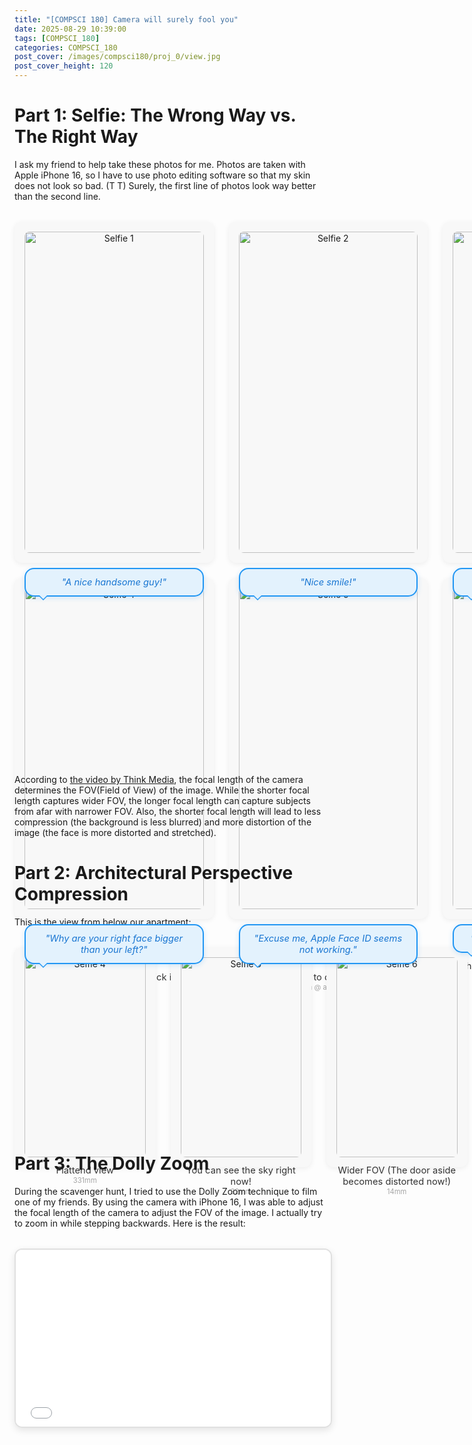 ```yaml
---
title: "[COMPSCI 180] Camera will surely fool you"
date: 2025-08-29 10:39:00
tags: [COMPSCI_180]
categories: COMPSCI_180
post_cover: /images/compsci180/proj_0/view.jpg
post_cover_height: 120
---
```


# Part 1: Selfie: The Wrong Way vs. The Right Way

I ask my friend to help take these photos for me. Photos are taken with Apple iPhone 16, so I have to use photo editing software so that my skin does not look so bad. (T T) Surely, the first line of photos look way better than the second line. 

<div style="display: grid; grid-template-columns: repeat(3, 1fr); gap: 24px; margin: 32px 0;">
  <div style="background: #f8f8f8; border-radius: 12px; box-shadow: 0 2px 8px #0001; padding: 16px; text-align: center; transition: transform 0.2s; cursor: pointer;">
    <img src="/images/compsci180/proj_0/195mm.jpg" alt="Selfie 1" style="width: 100%; border-radius: 8px; margin-bottom: 12px; aspect-ratio: 3/4; object-fit: cover;">
    <div style="position: relative; margin: 12px 0;">
      <div style="background: #e3f2fd; border: 2px solid #2196f3; border-radius: 15px; padding: 12px 16px; font-size: 1.05em; color: #1976d2; font-style: italic; position: relative; box-shadow: 0 2px 8px rgba(33, 150, 243, 0.2);">
        "A nice handsome guy!"
        <div style="position: absolute; bottom: -8px; left: 20px; width: 0; height: 0; border-left: 8px solid transparent; border-right: 8px solid transparent; border-top: 8px solid #2196f3;"></div>
        <div style="position: absolute; bottom: -6px; left: 22px; width: 0; height: 0; border-left: 6px solid transparent; border-right: 6px solid transparent; border-top: 6px solid #e3f2fd;"></div>
      </div>
    </div>
    <div style="font-size: 1.05em; color: #333;">The "right way": camera at eye level, proper distance, natural proportions.</div>
    <div style="font-size: 0.8em; color:rgb(165, 165, 165);">195mm @ around 1.5m</div>
  </div>
  <div style="background: #f8f8f8; border-radius: 12px; box-shadow: 0 2px 8px #0001; padding: 16px; text-align: center; transition: transform 0.2s; cursor: pointer;">
    <img src="/images/compsci180/proj_0/146mm.jpg" alt="Selfie 2" style="width: 100%; border-radius: 8px; margin-bottom: 12px; aspect-ratio: 3/4; object-fit: cover;">
    <div style="position: relative; margin: 12px 0;">
      <div style="background: #e3f2fd; border: 2px solid #2196f3; border-radius: 15px; padding: 12px 16px; font-size: 1.05em; color: #1976d2; font-style: italic; position: relative; box-shadow: 0 2px 8px rgba(33, 150, 243, 0.2);">
        "Nice smile!"
        <div style="position: absolute; bottom: -8px; left: 20px; width: 0; height: 0; border-left: 8px solid transparent; border-right: 8px solid transparent; border-top: 8px solid #2196f3;"></div>
        <div style="position: absolute; bottom: -6px; left: 22px; width: 0; height: 0; border-left: 6px solid transparent; border-right: 6px solid transparent; border-top: 6px solid #e3f2fd;"></div>
      </div>
    </div>
    <div style="font-size: 1.05em; color: #333;">A little close-up, the details are richer.</div>
    <div style="font-size: 0.8em; color:rgb(165, 165, 165);">146mm @ around 1m</div>
  </div>
  <div style="background: #f8f8f8; border-radius: 12px; box-shadow: 0 2px 8px #0001; padding: 16px; text-align: center; transition: transform 0.2s; cursor: pointer;">
    <img src="/images/compsci180/proj_0/83mm.jpg" alt="Selfie 3" style="width: 100%; border-radius: 8px; margin-bottom: 12px; aspect-ratio: 3/4; object-fit: cover;">
    <div style="position: relative; margin: 12px 0;">
      <div style="background: #e3f2fd; border: 2px solid #2196f3; border-radius: 15px; padding: 12px 16px; font-size: 1.05em; color: #1976d2; font-style: italic; position: relative; box-shadow: 0 2px 8px rgba(33, 150, 243, 0.2);">
        "Your face seems a little fat!"
        <div style="position: absolute; bottom: -8px; left: 20px; width: 0; height: 0; border-left: 8px solid transparent; border-right: 8px solid transparent; border-top: 8px solid #2196f3;"></div>
        <div style="position: absolute; bottom: -6px; left: 22px; width: 0; height: 0; border-left: 6px solid transparent; border-right: 6px solid transparent; border-top: 6px solid #e3f2fd;"></div>
      </div>
    </div>
    <div style="font-size: 1.05em; color: #333;">The facial expression takes more part of the image.</div>
    <div style="font-size: 0.8em; color:rgb(165, 165, 165);">83mm @ around 0.75m</div>
  </div>
  <div style="background: #f8f8f8; border-radius: 12px; box-shadow: 0 2px 8px #0001; padding: 16px; text-align: center; transition: transform 0.2s; cursor: pointer;">
    <img src="/images/compsci180/proj_0/47mm.jpg" alt="Selfie 4" style="width: 100%; border-radius: 8px; margin-bottom: 12px; aspect-ratio: 3/4; object-fit: cover;">
    <div style="position: relative; margin: 12px 0;">
      <div style="background: #e3f2fd; border: 2px solid #2196f3; border-radius: 15px; padding: 12px 16px; font-size: 1.05em; color: #1976d2; font-style: italic; position: relative; box-shadow: 0 2px 8px rgba(33, 150, 243, 0.2);">
        "Why are your right face bigger than your left?"
        <div style="position: absolute; bottom: -8px; left: 20px; width: 0; height: 0; border-left: 8px solid transparent; border-right: 8px solid transparent; border-top: 8px solid #2196f3;"></div>
        <div style="position: absolute; bottom: -6px; left: 22px; width: 0; height: 0; border-left: 6px solid transparent; border-right: 6px solid transparent; border-top: 6px solid #e3f2fd;"></div>
      </div>
    </div>
    <div style="font-size: 1.05em; color: #333;">The distortion starts to kick in.</div>
    <div style="font-size: 0.8em; color:rgb(165, 165, 165);">47mm @ around 0.5m</div>
  </div>
  <div style="background: #f8f8f8; border-radius: 12px; box-shadow: 0 2px 8px #0001; padding: 16px; text-align: center; transition: transform 0.2s; cursor: pointer;">
    <img src="/images/compsci180/proj_0/25mm.jpg" alt="Selfie 5" style="width: 100%; border-radius: 8px; margin-bottom: 12px; aspect-ratio: 3/4; object-fit: cover;">
    <div style="position: relative; margin: 12px 0;">
      <div style="background: #e3f2fd; border: 2px solid #2196f3; border-radius: 15px; padding: 12px 16px; font-size: 1.05em; color: #1976d2; font-style: italic; position: relative; box-shadow: 0 2px 8px rgba(33, 150, 243, 0.2);">
        "Excuse me, Apple Face ID seems not working."
        <div style="position: absolute; bottom: -8px; left: 20px; width: 0; height: 0; border-left: 8px solid transparent; border-right: 8px solid transparent; border-top: 8px solid #2196f3;"></div>
        <div style="position: absolute; bottom: -6px; left: 22px; width: 0; height: 0; border-left: 6px solid transparent; border-right: 6px solid transparent; border-top: 6px solid #e3f2fd;"></div>
      </div>
    </div>
    <div style="font-size: 1.05em; color: #333;">Your face starts to distort like a spindle.</div>
    <div style="font-size: 0.8em; color:rgb(165, 165, 165);">25mm @ around 0.3m</div>
  </div>
  <div style="background: #f8f8f8; border-radius: 12px; box-shadow: 0 2px 8px #0001; padding: 16px; text-align: center; transition: transform 0.2s; cursor: pointer;">
    <img src="/images/compsci180/proj_0/16mm.jpg" alt="Selfie 6" style="width: 100%; border-radius: 8px; margin-bottom: 12px; aspect-ratio: 3/4; object-fit: cover;">
    <div style="position: relative; margin: 12px 0;">
      <div style="background: #e3f2fd; border: 2px solid #2196f3; border-radius: 15px; padding: 12px 16px; font-size: 1.05em; color: #1976d2; font-style: italic; position: relative; box-shadow: 0 2px 8px rgba(33, 150, 243, 0.2);">
        "Wait. Who are you by the way?"
        <div style="position: absolute; bottom: -8px; left: 20px; width: 0; height: 0; border-left: 8px solid transparent; border-right: 8px solid transparent; border-top: 8px solid #2196f3;"></div>
        <div style="position: absolute; bottom: -6px; left: 22px; width: 0; height: 0; border-left: 6px solid transparent; border-right: 6px solid transparent; border-top: 6px solid #e3f2fd;"></div>
      </div>
    </div>
    <div style="font-size: 1.05em; color: #333;">The distortion is so bad that you can't even recognize yourself.</div>
    <div style="font-size: 0.8em; color:rgb(165, 165, 165);">16mm @ around 0.1m</div>
  </div>
</div>

According to [the video by Think Media](https://www.youtube.com/watch?v=mDGEHrv9FyY), the focal length of the camera determines the FOV(Field of View) of the image. While the shorter focal length captures wider FOV, the longer focal length can capture subjects from afar with narrower FOV. Also, the shorter focal length will lead to less compression (the background is less blurred) and more distortion of the image (the face is more distorted and stretched).

# Part 2: Architectural Perspective Compression

This is the view from below our apartment:
<div style="display: grid; grid-template-columns: repeat(3, 1fr); gap: 24px; margin: 32px 0;">
  <div style="background: #f8f8f8; border-radius: 12px; box-shadow: 0 2px 8px #0001; padding: 16px; text-align: center; transition: transform 0.2s; cursor: pointer;">
    <img src="/images/compsci180/proj_0/331mm_street.jpg" alt="Selfie 4" style="width: 100%; border-radius: 8px; margin-bottom: 12px; aspect-ratio: 3/4; object-fit: cover;">
    <div style="font-size: 1.05em; color: #333;">Flattend view </div>
    <div style="font-size: 0.8em; color:rgb(165, 165, 165);">331mm</div>
  </div>
  <div style="background: #f8f8f8; border-radius: 12px; box-shadow: 0 2px 8px #0001; padding: 16px; text-align: center; transition: transform 0.2s; cursor: pointer;">
    <img src="/images/compsci180/proj_0/32mm_street.jpg" alt="Selfie 5" style="width: 100%; border-radius: 8px; margin-bottom: 12px; aspect-ratio: 3/4; object-fit: cover;">
    <div style="font-size: 1.05em; color: #333;">You can see the sky right now!</div>
    <div style="font-size: 0.8em; color:rgb(165, 165, 165);">32mm</div>
  </div>
  <div style="background: #f8f8f8; border-radius: 12px; box-shadow: 0 2px 8px #0001; padding: 16px; text-align: center; transition: transform 0.2s; cursor: pointer;">
    <img src="/images/compsci180/proj_0/14mm_street.jpg" alt="Selfie 6" style="width: 100%; border-radius: 8px; margin-bottom: 12px; aspect-ratio: 3/4; object-fit: cover;">
    <div style="font-size: 1.05em; color: #333;">Wider FOV (The door aside becomes distorted now!)</div>
    <div style="font-size: 0.8em; color:rgb(165, 165, 165);">14mm</div>
  </div>
</div>

# Part 3: The Dolly Zoom

During the scavenger hunt, I tried to use the Dolly Zoom technique to film one of my friends. By using the camera with iPhone 16, I was able to adjust the focal length of the camera to adjust the FOV of the image. I actually try to zoom in while stepping backwards. Here is the result:

<div style="position: relative; width: 100%; max-width: 800px; margin: 32px auto;">
  <div style="position: relative; width: 100%; padding-bottom: 56.25%; /* 16:9 aspect ratio (9/16 = 0.5625) */">
    <iframe 
      src="/images/compsci180/proj_0/dolly_zoom.mp4" 
      style="position: absolute; top: 0; left: 0; width: 100%; height: 100%; border: 2px solid #e0e0e0; border-radius: 12px; box-shadow: 0 4px 12px rgba(0, 0, 0, 0.1);"
      frameborder="0" 
      allow="accelerometer; autoplay; clipboard-write; encrypted-media; gyroscope; picture-in-picture" 
      allowfullscreen>
    </iframe>
  </div>
</div>
